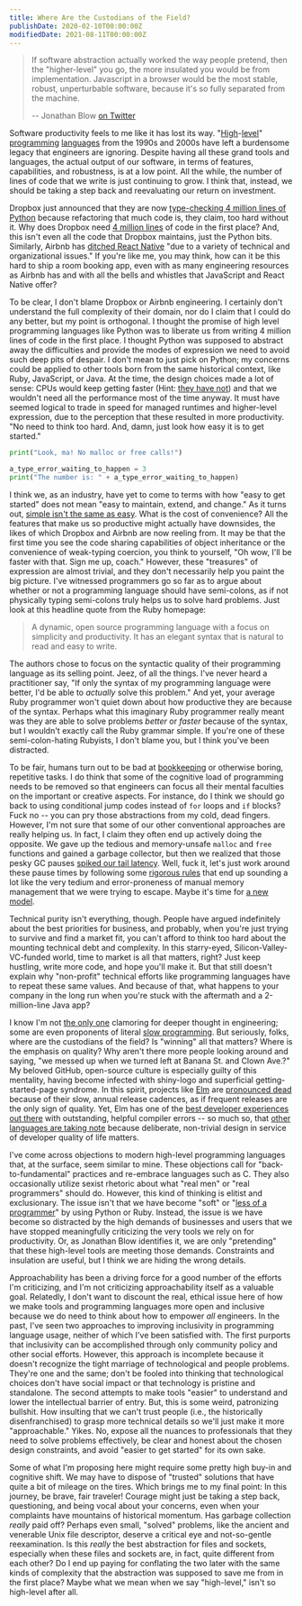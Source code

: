 ```yaml
---
title: Where Are the Custodians of the Field?
publishDate: 2020-02-10T00:00:00Z
modifiedDate: 2021-08-11T00:00:00Z
---
```


> If software abstraction actually worked the way people pretend, then the "higher-level" you go, the more insulated you
> would be from implementation. Javascript in a browser would be the most stable, robust, unperturbable software,
> because it's so fully separated from the machine.
>
> -- Jonathan Blow [on Twitter][blow_quote]

Software productivity feels to me like it has lost its way. "[High][ruby_lang]-[level][python_lang]"
[programming][javascript_lang] [languages][java_lang] from the 1990s and 2000s have left a burdensome legacy that
engineers are ignoring. Despite having all these grand tools and languages, the actual output of our software, in terms
of features, capabilities, and robustness, is at a low point. All the while, the number of lines of code that we write
is just continuing to grow. I think that, instead, we should be taking a step back and reevaluating our return on
investment.

<!-- endexcerpt -->

Dropbox just announced that they are now [type-checking 4 million lines of Python][dropbox_type_check] because
refactoring that much code is, they claim, too hard without it. Why does Dropbox need [4 million lines][million_lines]
of code in the first place? And, this isn't even all the code that Dropbox maintains, just the Python bits. Similarly,
Airbnb has [ditched React Native][airbnb_reactnative] "due to a variety of technical and organizational issues." If
you're like me, you may think, how can it be this hard to ship a room booking app, even with as many engineering
resources as Airbnb has and with all the bells and whistles that JavaScript and React Native offer?

To be clear, I don't blame Dropbox or Airbnb engineering. I certainly don't understand the full complexity of their
domain, nor do I claim that I could do any better, but my point is orthogonal. I thought the promise of high level
programming languages like Python was to liberate us from writing 4 million lines of code in the first place. I thought
Python was supposed to abstract away the difficulties and provide the modes of expression we need to avoid such deep
pits of despair. I don't mean to just pick on Python; my concerns could be applied to other tools born from the same
historical context, like Ruby, JavaScript, or Java. At the time, the design choices made a lot of sense: CPUs would keep
getting faster (Hint: [they have not][cpu_trends]) and that we wouldn't need all the performance most of the time
anyway. It must have seemed logical to trade in speed for managed runtimes and higher-level expression, due to the
perception that these resulted in more productivity. "No need to think too hard. And, damn, just look how easy it is to
get started."

```python
print("Look, ma! No malloc or free calls!")

a_type_error_waiting_to_happen = 3
print("The number is: " + a_type_error_waiting_to_happen)
```

I think we, as an industry, have yet to come to terms with how "easy to get started" does not mean "easy to maintain,
extend, and change." As it turns out, [simple isn't the same as easy][simple_easy]. What is the cost of convenience? All
the features that make us so productive might actually have downsides, the likes of which Dropbox and Airbnb are now
reeling from. It may be that the first time you see the code sharing capabilities of object inheritance or the
convenience of weak-typing coercion, you think to yourself, "Oh wow, I'll be faster with that. Sign me up, coach."
However, these "treasures" of expression are almost trivial, and they don't necessarily help you paint the big picture.
I've witnessed programmers go so far as to argue about whether or not a programming language should have semi-colons, as
if not physically typing semi-colons truly helps us to solve hard problems. Just look at this headline quote from the
Ruby homepage:

> A dynamic, open source programming language with a focus on simplicity and productivity. It has an elegant syntax that
> is natural to read and easy to write.

The authors chose to focus on the syntactic quality of their programming language as its selling point. Jeez, of all the
things. I've never heard a practitioner say, "If only the syntax of my programming language were better, I'd be able to
_actually_ solve this problem." And yet, your average Ruby programmer won't quiet down about how productive they are
because of the syntax. Perhaps what this imaginary Ruby programmer really meant was they are able to solve problems
_better_ or _faster_ because of the syntax, but I wouldn't exactly call the Ruby grammar simple. If you're one of these
semi-colon-hating Rubyists, I don't blame you, but I think you've been distracted.

To be fair, humans turn out to be bad at [bookkeeping][manual_mem_management] or otherwise boring, repetitive tasks. I
do think that some of the cognitive load of programming needs to be removed so that engineers can focus all their mental
faculties on the important or creative aspects. For instance, do I think we should go back to using conditional jump
codes instead of `for` loops and `if` blocks? Fuck no -- you can pry those abstractions from my cold, dead fingers.
However, I'm not sure that some of our other conventional approaches are really helping us. In fact, I claim they often
end up actively doing the opposite. We gave up the tedious and memory-unsafe `malloc` and `free` functions and gained a
garbage collector, but then we realized that those pesky GC pauses [spiked our tail latency][discord_rust]. Well, fuck
it, let's just work around these pause times by following some [rigorous rules][reduce_gc_rules] that end up sounding a
lot like the very tedium and error-proneness of manual memory management that we were trying to escape. Maybe it's time
for [a new model][rust_ownership].

Technical purity isn't everything, though. People have argued indefinitely about the best priorities for business, and
probably, when you're just trying to survive and find a market fit, you can't afford to think too hard about the
mounting technical debt and complexity. In this starry-eyed, Silicon-Valley-VC-funded world, time to market is all that
matters, right? Just keep hustling, write more code, and hope you'll make it. But that still doesn't explain why
"non-profit" technical efforts like programming languages have to repeat these same values. And because of that, what
happens to your company in the long run when you're stuck with the aftermath and a 2-million-line Java app?

I know I'm not [the only one][deep_work] clamoring for deeper thought in engineering; some are even proponents of
literal [slow programming][slow_programming]. But seriously, folks, where are the custodians of the field? Is "winning"
all that matters? Where is the emphasis on quality? Why aren't there more people looking around and saying, "we messed
up when we turned left at Banana St. and Clown Ave.?" My beloved GitHub, open-source culture is especially guilty of
this mentality, having become infected with shiny-logo and superficial getting-started-page syndrome. In this spirit,
projects like [Elm][elm_lang] are [pronounced dead][elm_dead] because of their slow, annual release cadences, as if
frequent releases are the only sign of quality. Yet, Elm has one of the [best developer experiences out
there][elm_compiler_msg] with outstanding, helpful compiler errors -- so much so, that [other languages are taking
note][rust_likes_elm] because deliberate, non-trivial design in service of developer quality of life matters.

I've come across objections to modern high-level programming languages that, at the surface, seem similar to mine. These
objections call for "back-to-fundamental" practices and re-embrace languages such as C. They also occasionally utilize
sexist rhetoric about what "real men" or "real programmers" should do. However, this kind of thinking is elitist and
exclusionary. The issue isn't that we have become "soft" or "[less of a programmer][xkcd_programmer]" by using Python or
Ruby. Instead, the issue is we have become so distracted by the high demands of businesses and users that we have
stopped meaningfully criticizing the very tools we rely on for productivity. Or, as Jonathan Blow identifies it, we are
only "pretending" that these high-level tools are meeting those demands. Constraints and insulation are useful, but I
think we are hiding the wrong details.

Approachability has been a driving force for a good number of the efforts I'm criticizing, and I'm not criticizing
approachability itself as a valuable goal. Relatedly, I don't want to discount the real, ethical issue here of how we
make tools and programming languages more open and inclusive because we do need to think about how to empower _all_
engineers. In the past, I've seen two approaches to improving inclusivity in programming language usage, neither of
which I've been satisfied with. The first purports that inclusivity can be accomplished through only community policy
and other social efforts. However, this approach is incomplete because it doesn't recognize the tight marriage of
technological and people problems. They're one and the same; don't be fooled into thinking that technological choices
don't have social impact or that technology is pristine and standalone. The second attempts to make tools "easier" to
understand and lower the intellectual barrier of entry. But, this is some weird, patronizing bullshit. How insulting
that we can't trust people (i.e., the historically disenfranchised) to grasp more technical details so we'll just make
it more "approachable." Yikes. No, expose all the nuances to professionals that they need to solve problems effectively,
be clear and honest about the chosen design constraints, and avoid "easier to get started" for its own sake.

Some of what I'm proposing here might require some pretty high buy-in and cognitive shift. We may have to dispose of
"trusted" solutions that have quite a bit of mileage on the tires. Which brings me to my final point: In this journey,
be brave, fair traveler! Courage might just be taking a step back, questioning, and being vocal about your concerns,
even when your complaints have mountains of historical momentum. Has garbage collection _really_ paid off? Perhaps even
small, "solved" problems, like the ancient and venerable Unix file descriptor, deserve a critical eye and not-so-gentle
reexamination. Is this _really_ the best abstraction for files and sockets, especially when these files and sockets are,
in fact, quite different from each other? Do I end up paying for conflating the two later with the same kinds of
complexity that the abstraction was supposed to save me from in the first place? Maybe what we mean when we say
"high-level," isn't so high-level after all.

[blow_quote]: https://twitter.com/jonathan_blow/status/1207815619355136001
[javascript_lang]: https://www.javascript.com/
[python_lang]: https://www.python.org/
[ruby_lang]: https://www.ruby-lang.org/en/
[java_lang]: https://www.java.com/en/
[dropbox_type_check]: https://blogs.dropbox.com/tech/2019/09/our-journey-to-type-checking-4-million-lines-of-python/
[million_lines]: https://www.visualcapitalist.com/millions-lines-of-code/
[airbnb_reactnative]: https://medium.com/airbnb-engineering/sunsetting-react-native-1868ba28e30a
[cpu_trends]: https://www.karlrupp.net/2018/02/42-years-of-microprocessor-trend-data/
[simple_easy]: https://www.infoq.com/presentations/Simple-Made-Easy/
[manual_mem_management]: https://en.wikipedia.org/wiki/Manual_memory_management
[discord_rust]: https://blog.discordapp.com/why-discord-is-switching-from-go-to-rust-a190bbca2b1f
[reduce_gc_rules]: https://dzone.com/articles/how-to-reduce-long-gc-pause
[rust_ownership]: https://doc.rust-lang.org/book/ch04-01-what-is-ownership.html
[deep_work]: https://www.7pace.com/blog/deep-work-in-the-age-of-distraction
[slow_programming]: https://ventrellathing.wordpress.com/2013/06/18/the-case-for-slow-programming/
[elm_lang]: https://elm-lang.org
[elm_dead]: https://www.reddit.com/r/elm/comments/7zk0dy/is_evan_killing_elms_momentum/
[elm_compiler_msg]: https://elm-lang.org/news/compiler-errors-for-humans
[rust_likes_elm]: https://blog.rust-lang.org/2016/08/10/Shape-of-errors-to-come.html
[xkcd_programmer]: https://xkcd.com/378/

